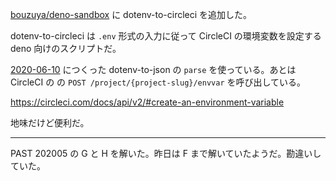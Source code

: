 [bouzuya/deno-sandbox][] に dotenv-to-circleci を追加した。

dotenv-to-circleci は `.env` 形式の入力に従って CircleCI の環境変数を設定する deno 向けのスクリプトだ。

[2020-06-10][] につくった dotenv-to-json の `parse` を使っている。あとは CircleCI の の `POST /project/{project-slug}/envvar` を呼び出している。

<https://circleci.com/docs/api/v2/#create-an-environment-variable>

地味だけど便利だ。

---

PAST 202005 の G と H を解いた。昨日は F まで解いていたようだ。勘違いしていた。

[2020-06-10]: https://blog.bouzuya.net/2020/06/10/
[bouzuya/deno-sandbox]: https://github.com/bouzuya/deno-sandbox

